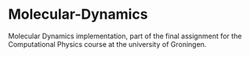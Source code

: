 # Molecular-Dynamics
Molecular Dynamics implementation, part of the final assignment for the Computational Physics course at the university of Groningen.
